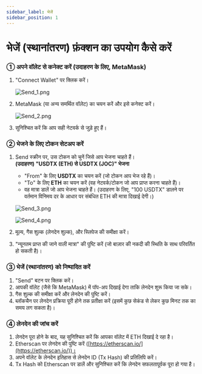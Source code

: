 ```yaml
---
sidebar_label: भेजें
sidebar_position: 1
---
```


# भेजें (स्थानांतरण) फ़ंक्शन का उपयोग कैसे करें

### **① अपने वॉलेट से कनेक्ट करें (उदाहरण के लिए, MetaMask)**

1. "Connect Wallet" पर क्लिक करें।
    
   ![Send_1.png](/img/docs/Send_1.png)
    
2. MetaMask (या अन्य समर्थित वॉलेट) का चयन करें और इसे कनेक्ट करें।
    
   ![Send_2.png](/img/docs/Send_2.png)
    
3. सुनिश्चित करें कि आप सही नेटवर्क से जुड़े हुए हैं।

### **② भेजने के लिए टोकन सेटअप करें**

1. Send स्क्रीन पर, उस टोकन को चुनें जिसे आप भेजना चाहते हैं।  
   **(उदाहरण) "USDTX (ETH) से USDTX (JOC)" भेजना**  
   - "From" के लिए **USDTX** का चयन करें (जो टोकन आप भेज रहे हैं)।  
   - "To" के लिए **ETH** का चयन करें (वह नेटवर्क/टोकन जो आप प्राप्त करना चाहते हैं)।  
   - वह मात्रा डालें जो आप भेजना चाहते हैं। (उदाहरण के लिए, "100 USDTX" डालने पर वर्तमान विनिमय दर के आधार पर संबंधित ETH की मात्रा दिखाई देगी।)
    
   ![Send_3.png](/img/docs/Send_3.png)

   ![Send_4.png](/img/docs/Send_4.png)
        
2. मूल्य, गैस शुल्क (लेनदेन शुल्क), और स्लिपेज की समीक्षा करें।  
3. "न्यूनतम प्राप्त की जाने वाली मात्रा" की पुष्टि करें (जो बाज़ार की नकदी की स्थिति के साथ परिवर्तित हो सकती है)।

### **③ भेजें (स्थानांतरण) को निष्पादित करें**

1. "Send" बटन पर क्लिक करें।  
2. आपकी वॉलेट (जैसे कि MetaMask) में पॉप-अप दिखाई देगा ताकि लेनदेन शुरू किया जा सके।  
3. गैस शुल्क की समीक्षा करें और लेनदेन की पुष्टि करें।  
4. ब्लॉकचैन पर लेनदेन प्रक्रिया पूरी होने तक प्रतीक्षा करें (इसमें कुछ सेकंड से लेकर कुछ मिनट तक का समय लग सकता है)।

### **④ लेनदेन की जांच करें**

1. लेनदेन पूरा होने के बाद, यह सुनिश्चित करें कि आपका वॉलेट में ETH दिखाई दे रहा है।  
2. Etherscan पर लेनदेन की पुष्टि करें ([https://etherscan.io/](https://etherscan.io/))।  
3. अपने वॉलेट के लेनदेन इतिहास से लेनदेन ID (Tx Hash) की प्रतिलिपि करें।  
4. Tx Hash को Etherscan पर डालें और सुनिश्चित करें कि लेनदेन सफलतापूर्वक पूरा हो गया है।